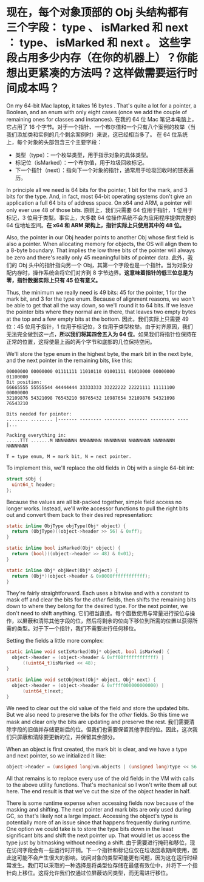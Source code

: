 # 现在，每个对象顶部的 Obj 头结构都有三个字段： type 、 isMarked 和 next ： type、 isMarked 和 next 。 这些字段占用多少内存（在你的机器上）？你能想出更紧凑的方法吗？这样做需要运行时间成本吗？

On my 64-bit Mac laptop, it takes 16 bytes . That's quite a lot for a
pointer, a Boolean, and an enum with only eight cases (once we add the couple of
remaining ones for classes and instances).
在我的 64 位 Mac 笔记本电脑上，它占用了 16 个字节。对于一个指针、一个布尔值和一个只有八个案例的枚举（当我们添加类和实例的几个剩余案例时）来说，这已经相当多了。
在 64 位系统上，每个对象的头部包含三个主要字段：

- 类型（type）：一个枚举类型，用于指示对象的具体类型。
- 标记位（isMarked）：一个布尔值，用于垃圾回收标记。
- 下一个指针（next）：指向下一个对象的指针，通常用于垃圾回收时的链表遍历。

In principle all we need is 64 bits for the pointer, 1 bit for the mark, and
3 bits for the type. And, in fact, most 64-bit operating systems don't give an
application a full 64 bits of address space. On x64 and ARM, a pointer will only
ever use 48 of those bits.
原则上，我们只需要 64 位用于指针，1 位用于标记，3 位用于类型。事实上，大多数 64 位操作系统不会为应用程序提供完整的 64 位地址空间。**在 x64 和 ARM 架构上，指针实际上只使用其中的 48 位。**

Also, the pointer in our Obj header points to another Obj whose first field is
also a pointer. When allocating memory for objects, the OS will align them to a
8-byte boundary. That implies the low three bits of the pointer will always be
zero and there's really only 45 meaningful bits of pointer data.
此外，我们的 Obj 头中的指针指向另一个 Obj，其第一个字段也是一个指针。当为对象分配内存时，操作系统会将它们对齐到 8 字节边界。**这意味着指针的低三位总是为零，指针数据实际上只有 45 位有意义。**

Thus, the minimum we really need is 49 bits: 45 for the pointer, 1 for the mark
bit, and 3 for the type enum. Because of alignment reasons, we won't be able to
get that all the way down, so we'll round it to 64 bits. If we leave the
pointer bits where they normal are in there, that leaves two empty bytes at the
top and a few empty bits at the bottom.
因此，我们实际上只需要 49 位：45 位用于指针，1 位用于标记位，3 位用于类型枚举。由于对齐原因，我们无法完全做到这一点，**所以我们将其四舍五入为 64 位**。如果我们将指针位保持在正常的位置，这将使最上面的两个字节和底部的几位保持空闲。

We'll store the type enum in the highest byte, the mark bit in the next byte,
and the next pointer in the remaining bits, like this:

```
00000000 00000000 01111111 11010110 01001111 01010000 00000000 01100000
Bit position:
66665555 55555544 44444444 33333333 33222222 22221111 11111100 00000000
32109876 54321098 76543210 98765432 10987654 32109876 54321098 76543210

Bits needed for pointer:
........ ........ |------- -------- -------- ------- --------- ----|...

Packing everything in:
.....TTT .......M NNNNNNNN NNNNNNNN NNNNNNNN NNNNNNNN NNNNNNNN NNNNNNNN

T = type enum, M = mark bit, N = next pointer.
```

To implement this, we'll replace the old fields in Obj with a single 64-bit int:

```c
struct sObj {
  uint64_t header;
};
```

Because the values are all bit-packed together, simple field access no longer
works. Instead, we'll write accessor functions to pull the right bits out and
convert them back to their desired representation:

```c
static inline ObjType objType(Obj* object) {
  return (ObjType)((object->header >> 56) & 0xff);
}

static inline bool isMarked(Obj* object) {
  return (bool)((object->header >> 48) & 0x01);
}

static inline Obj* objNext(Obj* object) {
  return (Obj*)(object->header & 0x0000ffffffffffff);
}
```

They're fairly straightforward. Each uses a bitwise and with a constant to mask
off and clear the bits for the _other_ fields, then shifts the remaining bits
down to where they belong for the desired type. For the next pointer, we don't
need to shift anything.
它们相当直接。每个函数使用与常量进行按位与操作，以屏蔽和清除其他字段的位，然后将剩余的位向下移位到所需的位置以获得所需的类型。对于下一个指针，我们不需要进行任何移位。

Setting the fields a little more complex:

```c
static inline void setIsMarked(Obj* object, bool isMarked) {
  object->header = (object->header & 0xff00ffffffffffff) |
      ((uint64_t)isMarked << 48);
}

static inline void setObjNext(Obj* object, Obj* next) {
  object->header = (object->header & 0xffff000000000000) |
      (uint64_t)next;
}
```

We need to clear out the old value of the field and store the updated bits. But
we also need to preserve the bits for the _other_ fields. So this time we mask
and clear only the bits are updating and preserve the rest.
我们需要清除字段的旧值并存储更新后的位。但我们也需要保留其他字段的位。因此，这次我们只屏蔽和清除要更新的位，并保留其余部分。

When an object is first created, the mark bit is clear, and we have a type and
next pointer, so we initialized it like:

```c
object->header = (unsigned long)vm.objects | (unsigned long)type << 56;
```

All that remains is to replace every use of the old fields in the VM with calls
to the above utility functions. That's mechanical so I won't write them all out
here. The end result is that we've cut the size of the object header in half.

There is some runtime expense when accessing fields now because of the masking
and shifting. The next pointer and mark bits are only used during GC, so that's
likely not a large impact. Accessing the object's type is potentially more of an
issue since that happens frequently during runtime. One option we could take is
to store the type bits down in the least significant bits and shift the next
pointer up. That would let us access the type just by bitmasking without needing
a shift.
由于需要进行掩码和移位，现在访问字段会有一些运行时开销。下一个指针和标记位仅在垃圾回收期间使用，因此这可能不会产生很大的影响。访问对象的类型可能更有问题，因为这在运行时经常发生。我们可以采取的一种选择是将类型位存储在最低有效位中，并将下一个指针向上移位。这将允许我们仅通过位屏蔽访问类型，而无需进行移位。
